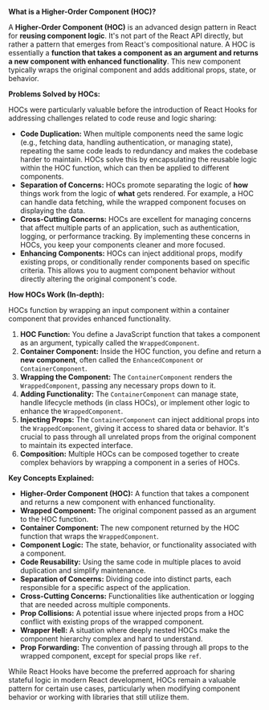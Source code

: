 **What is a Higher-Order Component (HOC)?**

A **Higher-Order Component (HOC)** is an advanced design pattern in React for **reusing component logic**. It's not part of the React API directly, but rather a pattern that emerges from React's compositional nature. A HOC is essentially a **function that takes a component as an argument and returns a new component with enhanced functionality**.  This new component typically wraps the original component and adds additional props, state, or behavior. 

**Problems Solved by HOCs:**

HOCs were particularly valuable before the introduction of React Hooks for addressing challenges related to code reuse and logic sharing:

*   **Code Duplication:**  When multiple components need the same logic (e.g., fetching data, handling authentication, or managing state), repeating the same code leads to redundancy and makes the codebase harder to maintain.  HOCs solve this by encapsulating the reusable logic within the HOC function, which can then be applied to different components.
*   **Separation of Concerns:**  HOCs promote separating the logic of **how** things work from the logic of **what** gets rendered.  For example, a HOC can handle data fetching, while the wrapped component focuses on displaying the data.
*   **Cross-Cutting Concerns:**  HOCs are excellent for managing concerns that affect multiple parts of an application, such as authentication, logging, or performance tracking.  By implementing these concerns in HOCs, you keep your components cleaner and more focused.
*   **Enhancing Components:**  HOCs can inject additional props, modify existing props, or conditionally render components based on specific criteria.  This allows you to augment component behavior without directly altering the original component's code.

**How HOCs Work (In-depth):**

HOCs function by wrapping an input component within a container component that provides enhanced functionality.

1.  **HOC Function:** You define a JavaScript function that takes a component as an argument, typically called the `WrappedComponent`.
2.  **Container Component:** Inside the HOC function, you define and return a **new component**, often called the `EnhancedComponent` or `ContainerComponent`.
3.  **Wrapping the Component:** The `ContainerComponent` renders the `WrappedComponent`, passing any necessary props down to it.
4.  **Adding Functionality:** The `ContainerComponent` can manage state, handle lifecycle methods (in class HOCs), or implement other logic to enhance the `WrappedComponent`.
5.  **Injecting Props:**  The `ContainerComponent` can inject additional props into the `WrappedComponent`, giving it access to shared data or behavior.  It's crucial to pass through all unrelated props from the original component to maintain its expected interface.
6.  **Composition:** Multiple HOCs can be composed together to create complex behaviors by wrapping a component in a series of HOCs.

**Key Concepts Explained:**

*   **Higher-Order Component (HOC):** A function that takes a component and returns a new component with enhanced functionality.
*   **Wrapped Component:** The original component passed as an argument to the HOC function.
*   **Container Component:** The new component returned by the HOC function that wraps the `WrappedComponent`.
*   **Component Logic:** The state, behavior, or functionality associated with a component.
*   **Code Reusability:**  Using the same code in multiple places to avoid duplication and simplify maintenance.
*   **Separation of Concerns:** Dividing code into distinct parts, each responsible for a specific aspect of the application.
*   **Cross-Cutting Concerns:** Functionalities like authentication or logging that are needed across multiple components.
*   **Prop Collisions:** A potential issue where injected props from a HOC conflict with existing props of the wrapped component.
*   **Wrapper Hell:** A situation where deeply nested HOCs make the component hierarchy complex and hard to understand.
*   **Prop Forwarding:** The convention of passing through all props to the wrapped component, except for special props like `ref`.

While React Hooks have become the preferred approach for sharing stateful logic in modern React development, HOCs remain a valuable pattern for certain use cases, particularly when modifying component behavior or working with libraries that still utilize them.
